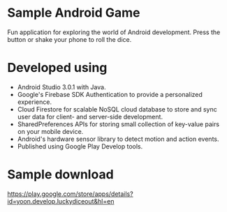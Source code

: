 # Sample Android Game
Fun application for exploring the world of Android development. Press the button or shake your phone to roll the dice.

# Developed using
* Android Studio 3.0.1 with Java.
* Google's Firebase SDK Authentication to provide a personalized experience.
* Cloud Firestore for scalable NoSQL cloud database to store and sync user data for client- and server-side development.
* SharedPreferences APIs for storing small collection of key-value pairs on your mobile device.
* Android's hardware sensor library to detect motion and action events.
* Published using Google Play Develop tools.

# Sample download
https://play.google.com/store/apps/details?id=yoon.develop.luckydiceout&hl=en
